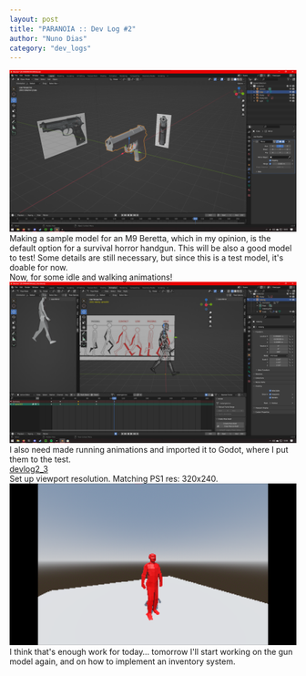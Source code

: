 ```yaml
---
layout: post
title: "PARANOIA :: Dev Log #2"
author: "Nuno Dias"
category: "dev_logs"
---
```

![devlog2_1](/assets/devlog2_1.png)    
Making a sample model for an M9 Beretta, which in my opinion, is the default option for a survival horror handgun. This will be also a good model to test! Some details are still necessary, but since this is a test model, it's doable for now.   
Now, for some idle and walking animations!   
![devlog2_2](/assets/devlog2_2.png)    
I also need made running animations and imported it to Godot, where I put them to the test.   
[devlog2_3](/assets/devlog2_3.mp4)    
Set up viewport resolution. Matching PS1 res: 320x240.   
![devlog2_4](/assets/devlog2_4.png)    
I think that's enough work for today… tomorrow I'll start working on the gun model again, and on how to implement an inventory system.   
